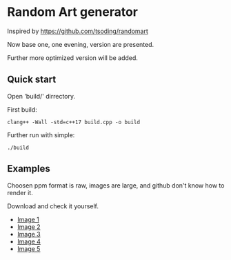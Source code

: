 # Random Art generator

Inspired by <https://github.com/tsoding/randomart>

Now base one, one evening, version are presented.

Further more optimized version will be added.

## Quick start

Open 'build/' dirrectory.

First build:

```console
clang++ -Wall -std=c++17 build.cpp -o build
```

Further run with simple:

```console
./build
```

## Examples 

Choosen ppm format is raw, images are large, and github don't know how to render it.

Download and check it yourself.

- [Image 1](build/output/1731845589.ppm)
- [Image 2](build/output/1731845715.ppm)
- [Image 3](build/output/1731845961.ppm)
- [Image 4](build/output/1731845968.ppm)
- [Image 5](build/output/1731846570.ppm)
